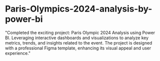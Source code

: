 # Paris-Olympics-2024-analysis-by-power-bi
"Completed the exciting project: Paris Olympic 2024 Analysis using Power BI. Leveraging interactive dashboards and visualizations to analyze key metrics, trends, and insights related to the event. The project is designed with a professional Figma template, enhancing its visual appeal and user experience."
